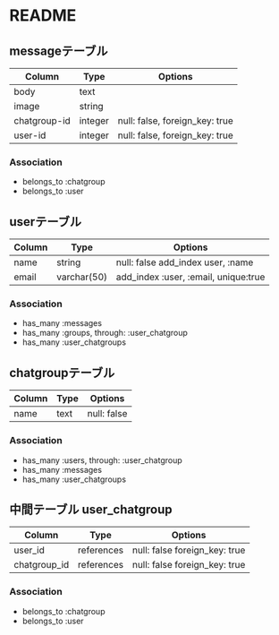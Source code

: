 # README

## messageテーブル

|Column|Type|Options|
|------|----|-------|
|body|text|
|image|string|
|chatgroup-id|integer|null: false, foreign_key: true|
|user-id|integer|null: false, foreign_key: true|

### Association
- belongs_to :chatgroup
- belongs_to :user

## userテーブル

|Column|Type|Options|
|------|----|-------|
|name|string|null: false  add_index user, :name|
|email|varchar(50)|add_index :user, :email, unique:true|
### Association
- has_many :messages
- has_many :groups, through: :user_chatgroup
- has_many :user_chatgroups

## chatgroupテーブル
|Column|Type|Options|
|------|----|-------|
|name|text|null: false|
### Association
- has_many :users, through: :user_chatgroup
- has_many :messages
- has_many :user_chatgroups

## 中間テーブル user_chatgroup
|Column|Type|Options|
|------|----|-------|
|user_id|references|null: false  foreign_key: true|
|chatgroup_id|references|null: false  foreign_key: true|
### Association
- belongs_to :chatgroup
- belongs_to :user

